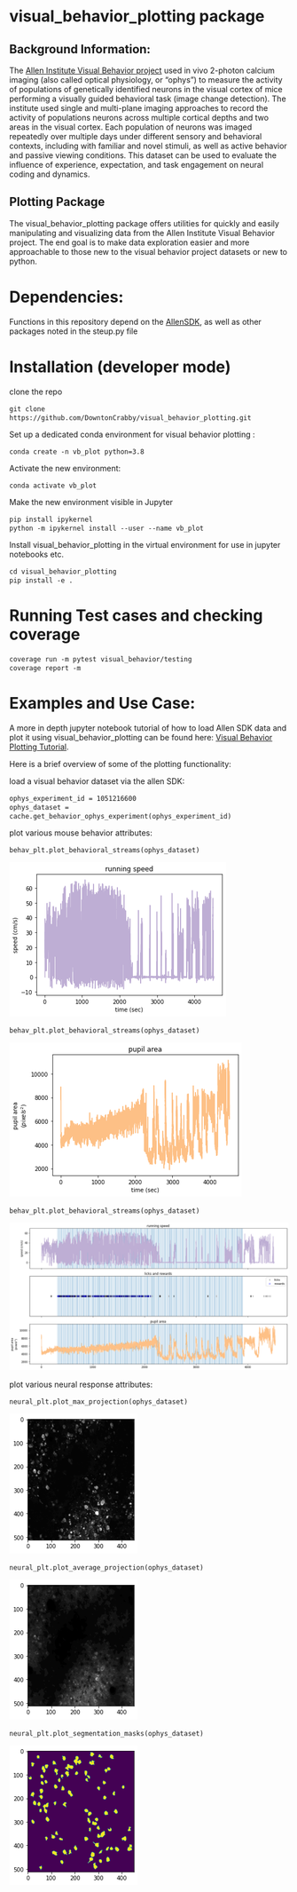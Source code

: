 # visual_behavior_plotting package


## Background Information: 
The [Allen Institute Visual Behavior project](https://portal.brain-map.org/explore/circuits/visual-behavior-2p) used in vivo 2-photon calcium imaging (also called optical physiology, or “ophys”) to measure the activity of populations of genetically identified neurons in the visual cortex of mice performing a visually guided behavioral task (image change detection). The institute used single and multi-plane imaging approaches to record the activity of populations neurons across multiple cortical depths and two areas in the visual cortex. Each population of neurons was imaged repeatedly over multiple days under different sensory and behavioral contexts, including with familiar and novel stimuli, as well as active behavior and passive viewing conditions. This dataset can be used to evaluate the influence of experience, expectation, and task engagement on neural coding and dynamics.

## Plotting Package
The visual_behavior_plotting package offers utilities for quickly and easily manipulating and visualizing data from the Allen Institute Visual Behavior project. The end goal is to make data exploration easier and more approachable to those new to the visual behavior project datasets or new to python. 

 
# Dependencies:
Functions in this repository depend on the [AllenSDK](https://github.com/AllenInstitute/AllenSDK), as well as other packages noted in the steup.py file


# Installation (developer mode)

clone the repo
```
git clone https://github.com/DowntonCrabby/visual_behavior_plotting.git
```

Set up a dedicated conda environment for visual behavior plotting :

```
conda create -n vb_plot python=3.8 
```

Activate the new environment:

```
conda activate vb_plot
```

Make the new environment visible in Jupyter 
```
pip install ipykernel
python -m ipykernel install --user --name vb_plot
```

Install visual_behavior_plotting in the virtual environment for use in jupyter notebooks etc. 
```
cd visual_behavior_plotting
pip install -e .
```
# Running Test cases and checking coverage

```
coverage run -m pytest visual_behavior/testing
coverage report -m
```

# Examples and Use Case:
A more in depth jupyter notebook tutorial of how to load Allen SDK data and plot it using visual_behavior_plotting can be found here: [Visual Behavior Plotting Tutorial](examples/visual_behavior_plotting_tutorial.ipynb).

Here is a brief overview of some of the plotting functionality: 

load a visual behavior dataset via the allen SDK:
```
ophys_experiment_id = 1051216600
ophys_dataset = cache.get_behavior_ophys_experiment(ophys_experiment_id)
```

plot various mouse behavior attributes:

```
behav_plt.plot_behavioral_streams(ophys_dataset)
```
![plot running speed](docs/readme_images/running_speed.png)


```
behav_plt.plot_behavioral_streams(ophys_dataset)
```
![plot pupil_area](docs/readme_images/pupil_area.png)

```
behav_plt.plot_behavioral_streams(ophys_dataset)
```
![behavior_streams](docs/readme_images/behavior_streams.png)



plot various neural response attributes:
```
neural_plt.plot_max_projection(ophys_dataset)
```
![behavior_streams](docs/readme_images/max_intensity.png)

```
neural_plt.plot_average_projection(ophys_dataset)
```
![behavior_streams](docs/readme_images/average_intensity.png)

```
neural_plt.plot_segmentation_masks(ophys_dataset)
```
![behavior_streams](docs/readme_images/segmentation_masks.png)

